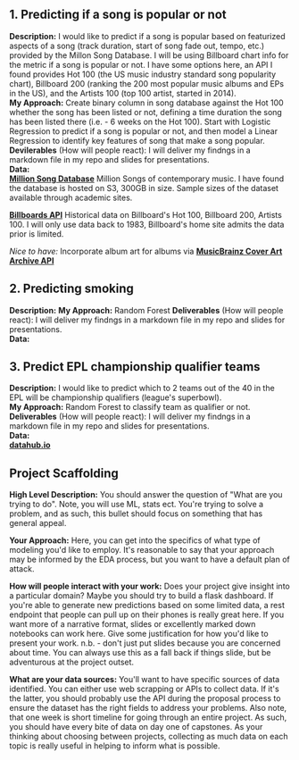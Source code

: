 ## 1. Predicting if a song is popular or not
**Description:** I would like to predict if a song is popular based on featurized aspects of a song (track duration, start of song fade out, tempo, etc.) provided by the Millon Song Database. I will be using Billboard chart info for the metric if a song is popular or not. I have some options here, an API I found provides Hot 100 (the US music industry standard song popularity chart), Billboard 200 (ranking the 200 most popular music albums and EPs in the US), and the Artists 100 (top 100 artist, started in 2014).<br>
**My Approach:** Create binary column in song database against the Hot 100 whether the song has been listed or not, defining a time duration the song has been listed there (i.e. - 6 weeks on the Hot 100). Start with Logistic Regression to predict if a song is popular or not, and then model a Linear Regression to identify key features of song that make a song popular.<br>
**Devilerables** (How will people react): I will deliver my findngs in a markdown file in my repo and slides for presentations.<br>
**Data:**<br>
[__Million Song Database__](http://millionsongdataset.com/)
Million Songs of contemporary music. I have found the database is hosted on S3, 300GB in size. Sample sizes of the dataset available through academic sites. 

[__Billboards API__](https://rapidapi.com/LDVIN/api/billboard-api/endpoints)
Historical data on Billboard's Hot 100, Billboard 200, Artists 100. I will only use data back to 1983, Billboard's home site admits the data prior is limited.

*Nice to have:* Incorporate album art for albums via [__MusicBrainz Cover Art Archive API__](https://musicbrainz.org/doc/Cover_Art_Archive/API)

## 2. Predicting smoking
**Description:**
**My Approach:** Random Forest
**Deliverables** (How will people react): I will deliver my findngs in a markdown file in my repo and slides for presentations.<br>
**Data:**

## 3. Predict EPL championship qualifier teams
**Description:** I would like to predict which to 2 teams out of the 40 in the EPL will be championship qualifiers (league's superbowl).<br>
**My Approach:** Random Forest to classify team as qualifier or not.<br>
**Deliverables** (How will people react): I will deliver my findngs in a markdown file in my repo and slides for presentations.<br>
**Data:**<br>
[__datahub.io__](https://datahub.io/sports-data/english-premier-league#data)




## Project Scaffolding 

**High Level Description:** You should answer the question of "What are you trying to do". Note, you will use ML, stats ect. You're trying to solve a problem, and as such, this bullet should focus on something that has general appeal.

**Your Approach:** Here, you can get into the specifics of what type of modeling you'd like to employ. It's reasonable to say that your approach may be informed by the EDA process, but you want to have a default plan of attack.

**How will people interact with your work:** Does your project give insight into a particular domain? Maybe you should try to build a flask dashboard. If you're able to generate new predictions based on some limited data, a rest endpoint that people can pull up on their phones is really great here. If you want more of a narrative format, slides or excellently marked down notebooks can work here. Give some justification for how you'd like to present your work. n.b. - don't just put slides because you are concerned about time. You can always use this as a fall back if things slide, but be adventurous at the project outset.

**What are your data sources:** You'll want to have specific sources of data identified. You can either use web scrapping or APIs to collect data. If it's the latter, you should probably use the API during the proposal process to ensure the dataset has the right fields to address your problems. Also note, that one week is short timeline for going through an entire project. As such, you should have every bite of data on day one of capstones. As your thinking about choosing between projects, collecting as much data on each topic is really useful in helping to inform what is possible.
